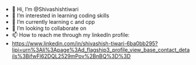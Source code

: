 - 👋 Hi, I’m @Shivashishtiwari
- 👀 I’m interested in learning coding skills
- 🌱 I’m currently learning c and cpp
- 💞️ I’m looking to collaborate on 
- 📫 How to reach me through my linkedIn profile:
- https://www.linkedin.com/in/shivashish-tiwari-6ba0bb295?lipi=urn%3Ali%3Apage%3Ad_flagship3_profile_view_base_contact_details%3BifwFl62DQL2529mPov%2BnBQ%3D%3D

<!---
Shivashishtiwari/Shivashishtiwari is a ✨ special ✨ repository because its `README.md` (this file) appears on your GitHub profile.
You can click the Preview link to take a look at your changes.
--->
